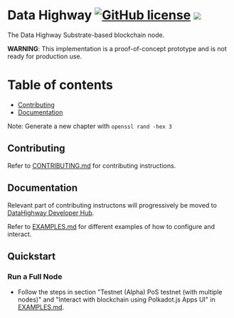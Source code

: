 # Data Highway [![GitHub license](https://img.shields.io/github/license/paritytech/substrate)](LICENSE) <a href="https://github.com/DataHighway-DHX/node/actions?query=workflow%3ACI+branch%3Adevelop" target="_blank"><img src="https://github.com/DataHighway-DHX/node/workflows/CI/badge.svg?branch=develop"></a>

The Data Highway Substrate-based blockchain node.

__WARNING__: This implementation is a proof-of-concept prototype and is not ready for production use.

# Table of contents

* [Contributing](#chapter-cb8b82)
* [Documentation](#chapter-888ccd)

Note: Generate a new chapter with `openssl rand -hex 3`

## Contributing <a id="chapter-cb8b82"></a>

Refer to [CONTRIBUTING.md](./CONTRIBUTING.md) for contributing instructions.

## Documentation <a id="chapter-888ccd"></a>

Relevant part of contributing instructons will progressively be moved to [DataHighway Developer Hub](https://github.com/DataHighway-DHX/documentation).

Refer to [EXAMPLES.md](./EXAMPLES.md) for different examples of how to configure and interact.

## Quickstart <a id="chapter-888ccd"></a>

### Run a Full Node

* Follow the steps in section "Testnet (Alpha) PoS testnet (with multiple nodes)" and "Interact with blockchain using Polkadot.js Apps UI" in [EXAMPLES.md](./EXAMPLES.md).
